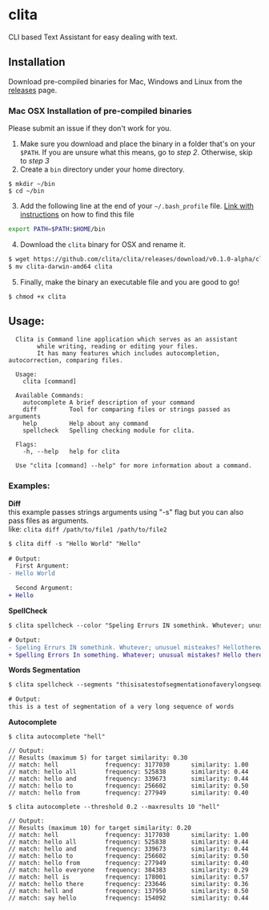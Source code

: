 # clita
CLI based Text Assistant for easy dealing with text.  

## Installation

Download pre-compiled binaries for Mac, Windows and Linux from the [releases](https://github.com/clita/clita/releases) page.  

### Mac OSX Installation of pre-compiled binaries
Please submit an issue if they don't work for you.  

1. Make sure you download and place the binary in a folder that's on your `$PATH`.  If you are unsure what this means, go to *step 2*. Otherwise, skip to *step 3*
2. Create a `bin` directory under your home directory.
```
$ mkdir ~/bin
$ cd ~/bin
```
3. Add the following line at the end of your `~/.bash_profile` file.  [Link with instructions](https://natelandau.com/my-mac-osx-bash_profile/) on how to find this file
```sh
export PATH=$PATH:$HOME/bin
```
4. Download the `clita` binary for OSX and rename it.  
```sh
$ wget https://github.com/clita/clita/releases/download/v0.1.0-alpha/clita-darwin-amd64  
$ mv clita-darwin-amd64 clita
```
5. Finally, make the binary an executable file and you are good to go!
```
$ chmod +x clita
```

## Usage: 
```
  Clita is Command line application which serves as an assistant
        while writing, reading or editing your files.
        It has many features which includes autocompletion, autocorrection, comparing files.

  Usage:
    clita [command]

  Available Commands:
    autocomplete A brief description of your command
    diff         Tool for comparing files or strings passed as arguments
    help         Help about any command
    spellcheck   Spelling checking module for clita.

  Flags:
    -h, --help   help for clita

  Use "clita [command] --help" for more information about a command.
```  

### Examples: 
**Diff**   
this example passes strings arguments using "-s" flag but you can also pass files as arguments.  
like: `clita diff /path/to/file1 /path/to/file2`
```diff
$ clita diff -s "Hello World" "Hello"
  
# Output:  
  First Argument:  
- Hello World

  Second Argument:  
+ Hello 
```  

**SpellCheck**  
```diff
$ clita spellcheck --color "Speling Errurs IN somethink. Whutever; unusuel misteakes? Hellothereworld"

# Output: 
- Speling Errurs IN somethink. Whutever; unusuel misteakes? Hellothereworld
+ Spelling Errors In something. Whatever; unusual mistakes? Hello there world
```  

**Words Segmentation**  
```diff
$ clita spellcheck --segments "thisisatestofsegmentationofaverylongsequenceofwords"

# Output: 
this is a test of segmentation of a very long sequence of words
```  

**Autocomplete**  
```
$ clita autocomplete "hell"

// Output: 
// Results (maximum 5) for target similarity: 0.30
// match: hell             frequency: 3177030      similarity: 1.00
// match: hello all        frequency: 525838       similarity: 0.44
// match: hello and        frequency: 339673       similarity: 0.44
// match: hello to         frequency: 256602       similarity: 0.50
// match: hello from       frequency: 277949       similarity: 0.40
```  

```
$ clita autocomplete --threshold 0.2 --maxresults 10 "hell"

// Output:
// Results (maximum 10) for target similarity: 0.20
// match: hell             frequency: 3177030      similarity: 1.00
// match: hello all        frequency: 525838       similarity: 0.44
// match: hello and        frequency: 339673       similarity: 0.44
// match: hello to         frequency: 256602       similarity: 0.50
// match: hello from       frequency: 277949       similarity: 0.40
// match: hello everyone   frequency: 384383       similarity: 0.29
// match: hell is          frequency: 178001       similarity: 0.57
// match: hello there      frequency: 233646       similarity: 0.36
// match: hell and         frequency: 137950       similarity: 0.50
// match: say hello        frequency: 154092       similarity: 0.44
```  

  
